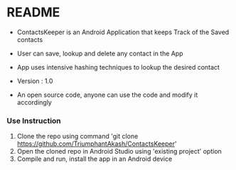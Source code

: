# README #

* ContactsKeeper is an Android Application that keeps Track of the Saved contacts
* User can save, lookup and delete any contact in the App
* App uses intensive hashing techniques to lookup the desired contact

* Version : 1.0

* An open source code, anyone can use the code and modify it accordingly



###  Use Instruction ###
1. Clone the repo using command 'git clone https://github.com/TriumphantAkash/ContactsKeeper'
2. Open the cloned repo in Android Studio using 'existing project' option
3. Compile and run, install the app in an Android device

